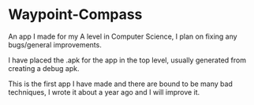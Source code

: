 # Waypoint-Compass
An app I made for my A level in Computer Science, I plan on fixing any bugs/general improvements.

I have placed the .apk for the app in the top level, usually generated from creating a debug apk.

This is the first app I have made and there are bound to be many bad techniques, I wrote it about a year ago and I will improve it.
